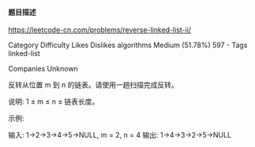 #### 题目描述
https://leetcode-cn.com/problems/reverse-linked-list-ii/


Category	Difficulty	Likes	Dislikes
algorithms	Medium (51.78%)	597	-
Tags
linked-list

Companies
Unknown

反转从位置 m 到 n 的链表。请使用一趟扫描完成反转。

说明:
1 ≤ m ≤ n ≤ 链表长度。

示例:

输入: 1->2->3->4->5->NULL, m = 2, n = 4
输出: 1->4->3->2->5->NULL